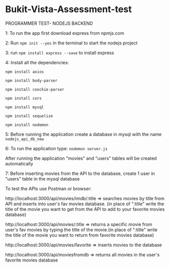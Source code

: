 # Bukit-Vista-Assessment-test

PROGRAMMER TEST- NODEJS BACKEND 
  
1: To run the app first download express from npmjs.com 

2: Run ``` npm init --yes ``` in the terminal to start the nodejs project

3: run ``` npm install express --save ``` to install express

4: Install all the dependencies:

``` npm install axios ```

``` npm install body-parser ```

``` npm install coockie-parser ```

``` npm install cors ```

``` npm install mysql ```

``` npm install sequelize ```

``` npm install nodemon ```


5: Before running the application create a database in mysql with the name ```nodejs_api_db_new```

6: To run the application type:
``` nodemon server.js ```

After running the application "movies" and "users" tables will be created automatically

7: Before inserting movies from the API to the database, create 1 user in "users" table in the mysql database


To test the APIs use Postman or browser:

http://localhost:3000/api/movies/imdb/:title
=> searches movies by title from API and inserts into user's fav movies database. (in place of ":title" write the title of the movie you want to get from the API to add to your favorite movies database)

http://localhost:3000/api/movies/:title
=> returns a specific movie from user's fav movies by typing the title of the movie.(in place of ":title" write the title of the movie you want to return from favorite movies database)

http://localhost:3000/api/movies/favorite
=> inserts movies to the database

http://localhost:3000/api/moviesfromdb
=> returns all movies in the user's favorite movies database



